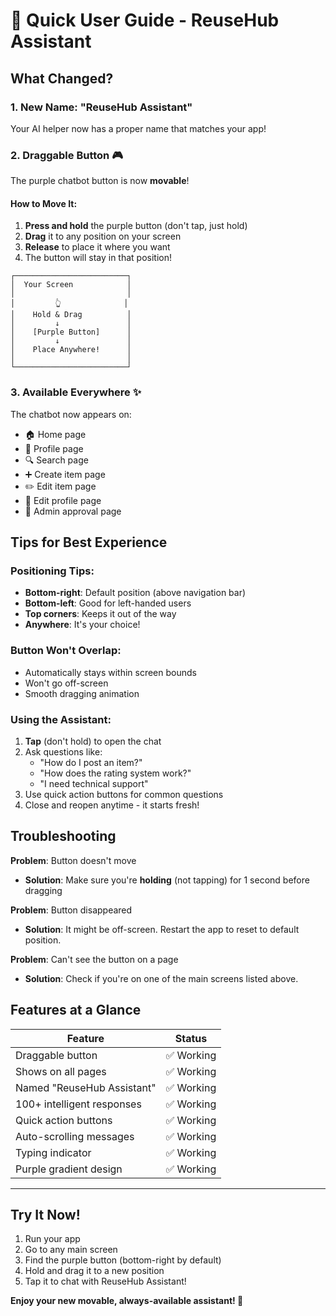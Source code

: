 # 🎯 Quick User Guide - ReuseHub Assistant

## What Changed?

### 1. New Name: "ReuseHub Assistant"
Your AI helper now has a proper name that matches your app!

### 2. Draggable Button 🎮
The purple chatbot button is now **movable**!

#### How to Move It:
1. **Press and hold** the purple button (don't tap, just hold)
2. **Drag** it to any position on your screen
3. **Release** to place it where you want
4. The button will stay in that position!

```
┌─────────────────────────┐
│  Your Screen            │
│                         │
│         👆              │
│    Hold & Drag          │
│         ↓               │
│    [Purple Button]      │
│         ↓               │
│    Place Anywhere!      │
│                         │
└─────────────────────────┘
```

### 3. Available Everywhere ✨
The chatbot now appears on:
- 🏠 Home page
- 👤 Profile page
- 🔍 Search page
- ➕ Create item page
- ✏️ Edit item page
- 📝 Edit profile page
- 👮 Admin approval page

## Tips for Best Experience

### Positioning Tips:
- **Bottom-right**: Default position (above navigation bar)
- **Bottom-left**: Good for left-handed users
- **Top corners**: Keeps it out of the way
- **Anywhere**: It's your choice!

### Button Won't Overlap:
- Automatically stays within screen bounds
- Won't go off-screen
- Smooth dragging animation

### Using the Assistant:
1. **Tap** (don't hold) to open the chat
2. Ask questions like:
   - "How do I post an item?"
   - "How does the rating system work?"
   - "I need technical support"
3. Use quick action buttons for common questions
4. Close and reopen anytime - it starts fresh!

## Troubleshooting

**Problem**: Button doesn't move
- **Solution**: Make sure you're **holding** (not tapping) for 1 second before dragging

**Problem**: Button disappeared
- **Solution**: It might be off-screen. Restart the app to reset to default position.

**Problem**: Can't see the button on a page
- **Solution**: Check if you're on one of the main screens listed above.

## Features at a Glance

| Feature | Status |
|---------|--------|
| Draggable button | ✅ Working |
| Shows on all pages | ✅ Working |
| Named "ReuseHub Assistant" | ✅ Working |
| 100+ intelligent responses | ✅ Working |
| Quick action buttons | ✅ Working |
| Auto-scrolling messages | ✅ Working |
| Typing indicator | ✅ Working |
| Purple gradient design | ✅ Working |

---

## Try It Now!

1. Run your app
2. Go to any main screen
3. Find the purple button (bottom-right by default)
4. Hold and drag it to a new position
5. Tap it to chat with ReuseHub Assistant!

**Enjoy your new movable, always-available assistant! 🎉**

